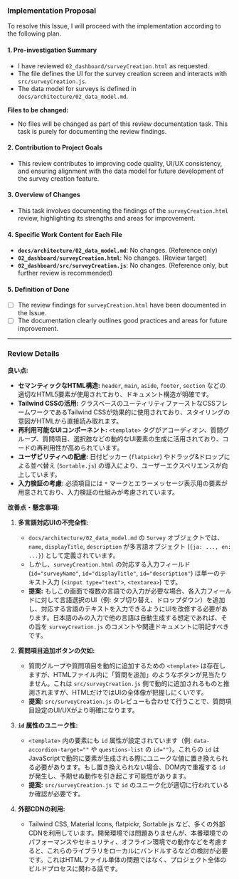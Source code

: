 ### Implementation Proposal

To resolve this Issue, I will proceed with the implementation according to the following plan.

#### 1. **Pre-investigation Summary**
- I have reviewed `02_dashboard/surveyCreation.html` as requested.
- The file defines the UI for the survey creation screen and interacts with `src/surveyCreation.js`.
- The data model for surveys is defined in `docs/architecture/02_data_model.md`.

**Files to be changed:**
- No files will be changed as part of this review documentation task. This task is purely for documenting the review findings.

#### 2. **Contribution to Project Goals**
- This review contributes to improving code quality, UI/UX consistency, and ensuring alignment with the data model for future development of the survey creation feature.

#### 3. **Overview of Changes**
- This task involves documenting the findings of the `surveyCreation.html` review, highlighting its strengths and areas for improvement.

#### 4. **Specific Work Content for Each File**
- **`docs/architecture/02_data_model.md`**: No changes. (Reference only)
- **`02_dashboard/surveyCreation.html`**: No changes. (Review target)
- **`02_dashboard/src/surveyCreation.js`**: No changes. (Reference only, but further review is recommended)

#### 5. **Definition of Done**
- [ ] The review findings for `surveyCreation.html` have been documented in the Issue.
- [ ] The documentation clearly outlines good practices and areas for future improvement.

---

### Review Details

**良い点:**
*   **セマンティックなHTML構造:** `header`, `main`, `aside`, `footer`, `section` などの適切なHTML5要素が使用されており、ドキュメント構造が明確です。
*   **Tailwind CSSの活用:** クラスベースのユーティリティファーストなCSSフレームワークであるTailwind CSSが効果的に使用されており、スタイリングの意図がHTMLから直接読み取れます。
*   **再利用可能なUIコンポーネント:** `<template>` タグがアコーディオン、質問グループ、質問項目、選択肢などの動的なUI要素の生成に活用されており、コードの再利用性が高められています。
*   **ユーザビリティへの配慮:** 日付ピッカー (`flatpickr`) やドラッグ&ドロップによる並べ替え (`Sortable.js`) の導入により、ユーザーエクスペリエンスが向上しています。
*   **入力検証の考慮:** 必須項目には `*` マークとエラーメッセージ表示用の要素が用意されており、入力検証の仕組みが考慮されています。

**改善点・懸念事項:**

1.  **多言語対応UIの不完全性:**
    *   `docs/architecture/02_data_model.md` の `Survey` オブジェクトでは、`name`, `displayTitle`, `description` が多言語オブジェクト (`{ja: ..., en: ...}`) として定義されています。
    *   しかし、`surveyCreation.html` の対応する入力フィールド (`id="surveyName"`, `id="displayTitle"`, `id="description"`) は単一のテキスト入力 (`<input type="text">`, `<textarea>`) です。
    *   **提案:** もしこの画面で複数の言語での入力が必要な場合、各入力フィールドに対して言語選択のUI（例: タブ切り替え、ドロップダウン）を追加し、対応する言語のテキストを入力できるようにUIを改修する必要があります。日本語のみの入力で他の言語は自動生成する想定であれば、その旨を `surveyCreation.js` のコメントや関連ドキュメントに明記すべきです。

2.  **質問項目追加ボタンの欠如:**
    *   質問グループや質問項目を動的に追加するための `<template>` は存在しますが、HTMLファイル内に「質問を追加」のようなボタンが見当たりません。これは `src/surveyCreation.js` 側で動的に追加されるものと推測されますが、HTMLだけではUIの全体像が把握しにくいです。
    *   **提案:** `src/surveyCreation.js` のレビューも合わせて行うことで、質問項目設定のUI/UXがより明確になります。

3.  **`id` 属性のユニーク性:**
    *   `<template>` 内の要素にも `id` 属性が設定されています（例: `data-accordion-target=""` や `questions-list` の `id=""`）。これらの `id` はJavaScriptで動的に要素が生成される際にユニークな値に置き換えられる必要があります。もし置き換えられない場合、DOM内で重複する `id` が発生し、予期せぬ動作を引き起こす可能性があります。
    *   **提案:** `src/surveyCreation.js` で `id` のユニーク化が適切に行われているか確認が必要です。

4.  **外部CDNの利用:**
    *   Tailwind CSS, Material Icons, flatpickr, Sortable.js など、多くの外部CDNを利用しています。開発環境では問題ありませんが、本番環境でのパフォーマンスやセキュリティ、オフライン環境での動作などを考慮すると、これらのライブラリをローカルにバンドルするなどの検討が必要です。これはHTMLファイル単体の問題ではなく、プロジェクト全体のビルドプロセスに関わる話です。